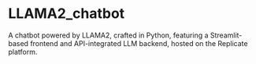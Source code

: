 # LLAMA2_chatbot
 A chatbot powered by LLAMA2, crafted in Python, featuring a Streamlit-based frontend and API-integrated LLM backend, hosted on the Replicate platform.

